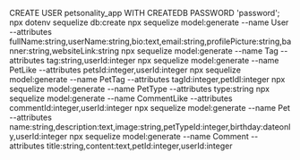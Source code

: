 CREATE USER petsonality_app WITH CREATEDB PASSWORD 'password';
npx dotenv sequelize db:create
npx sequelize model:generate --name User --attributes fullName:string,userName:string,bio:text,email:string,profilePicture:string,banner:string,websiteLink:string
npx sequelize model:generate --name Tag --attributes tag:string,userId:integer
npx sequelize model:generate --name PetLike --attributes petsId:integer,userId:integer
npx sequelize model:generate --name PetTag --attributes tagId:integer,petIdl:integer
npx sequelize model:generate --name PetType --attributes type:string
npx sequelize model:generate --name CommentLike --attributes commentId:integer,userId:integer
npx sequelize model:generate --name Pet --attributes name:string,description:text,image:string,petTypeId:integer,birthday:dateonly,userId:integer
npx sequelize model:generate --name Comment --attributes title:string,content:text,petId:integer,userId:integer
